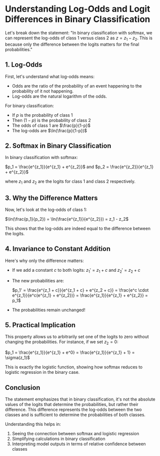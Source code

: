 # Understanding Log-Odds and Logit Differences in Binary Classification

Let's break down the statement: "In binary classification with softmax, we can represent the log-odds of class 1 versus class 2 as $z = z_1 - z_2$. This is because only the difference between the logits matters for the final probabilities."

## 1. Log-Odds

First, let's understand what log-odds means:
- Odds are the ratio of the probability of an event happening to the probability of it not happening.
- Log-odds are the natural logarithm of the odds.

For binary classification:
- If $p$ is the probability of class 1
- Then $(1-p)$ is the probability of class 2
- The odds of class 1 are $\frac{p}{1-p}$
- The log-odds are $\ln(\frac{p}{1-p})$

## 2. Softmax in Binary Classification

In binary classification with softmax:

$p_1 = \frac{e^{z_1}}{e^{z_1} + e^{z_2}}$ and $p_2 = \frac{e^{z_2}}{e^{z_1} + e^{z_2}}$

where $z_1$ and $z_2$ are the logits for class 1 and class 2 respectively.

## 3. Why the Difference Matters

Now, let's look at the log-odds of class 1:

$\ln(\frac{p_1}{p_2}) = \ln(\frac{e^{z_1}}{e^{z_2}}) = z_1 - z_2$

This shows that the log-odds are indeed equal to the difference between the logits.

## 4. Invariance to Constant Addition

Here's why only the difference matters:
- If we add a constant $c$ to both logits: $z_1' = z_1 + c$ and $z_2' = z_2 + c$
- The new probabilities are:

  $p_1' = \frac{e^{z_1 + c}}{e^{z_1 + c} + e^{z_2 + c}} = \frac{e^c \cdot e^{z_1}}{e^c(e^{z_1} + e^{z_2})} = \frac{e^{z_1}}{e^{z_1} + e^{z_2}} = p_1$

- The probabilities remain unchanged!

## 5. Practical Implication

This property allows us to arbitrarily set one of the logits to zero without changing the probabilities. For instance, if we set $z_2 = 0$:

$p_1 = \frac{e^{z_1}}{e^{z_1} + e^0} = \frac{e^{z_1}}{e^{z_1} + 1} = \sigma(z_1)$

This is exactly the logistic function, showing how softmax reduces to logistic regression in the binary case.

## Conclusion

The statement emphasizes that in binary classification, it's not the absolute values of the logits that determine the probabilities, but rather their difference. This difference represents the log-odds between the two classes and is sufficient to determine the probabilities of both classes.

Understanding this helps in:
1. Seeing the connection between softmax and logistic regression
2. Simplifying calculations in binary classification
3. Interpreting model outputs in terms of relative confidence between classes